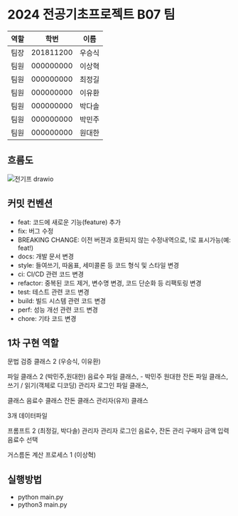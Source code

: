 # 2024 전공기초프로젝트 B07 팀
|   역할   |     학번     |   이름   |
|:--------:|:------------:|:--------:|
|  팀장    | 201811200    |  우승식  |
|  팀원    | 000000000    |  이상혁  |
|  팀원    | 000000000    |  최정길  |
|  팀원    | 000000000    |  이유환  |
|  팀원    | 000000000    |  박다솔  |
|  팀원    | 000000000    |  박민주  |
|  팀원    | 000000000    |  원대한  |

## 흐름도
![전기프 drawio](https://github.com/intelryzen/Konkuk-Vending/assets/66426612/b9b9bf59-1d3d-4ab2-a142-d96e5c897de2)

## 커밋 컨벤션
- feat: 코드에 새로운 기능(feature) 추가
- fix: 버그 수정
- BREAKING CHANGE: 이전 버젼과 호환되지 않는 수정내역으로, !로 표시가능(예: feat!)
- docs: 개발 문서 변경
- style: 들여쓰기, 따옴표, 세미콜론 등 코드 형식 및 스타일 변경
- ci: CI/CD 관련 코드 변경
- refactor: 중복된 코드 제거, 변수명 변경, 코드 단순화 등 리팩토링 변경
- test: 테스트 관련 코드 변경
- build: 빌드 시스템 관련 코드 변경
- perf: 성능 개선 관련 코드 변경
- chore: 기타 코드 변경

## 1차 구현 역할
문법 검증 클래스 2   (우승식, 이유환)

파일 클래스 2   (박민주,원대한)
	음료수 파일 클래스, - 박민주
	원대한
	잔돈 파일 클래스,
		쓰기 / 읽기(객체로 디코딩)
	관리자 로그인 파일 클래스,

클래스
	음료수 클래스
	잔돈 클래스
	관리자(유저) 클래스
	
3개 데이터파일
	
프롬프트 2 (최정길, 박다솔)
	관리자
		관리자 로그인
		음료수, 잔돈 관리
	구매자
		금액 입력
		음료수 선택

거스름돈 계산 프로세스 1 (이상혁)

## 실행방법
* python main.py
* python3 main.py
